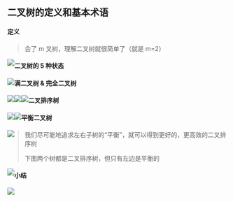 ## 二叉树的定义和基本术语

#### 定义

> 会了 m 叉树，理解二叉树就很简单了（就是 m=2）

<img src='https://gitee.com/pj-l/imgs-1/raw/master/screenShot/image-20211105170604587.png' style='float: left;'></img>

#### 二叉树的 5 种状态

<img src='https://gitee.com/pj-l/imgs-1/raw/master/screenShot/image-20211105170900071.png' style='float: left;'></img>

#### 满二叉树 & 完全二叉树

<img src='https://gitee.com/pj-l/imgs-1/raw/master/screenShot/image-20211105171807388.png' style='float: left;'></img>

<img src='https://gitee.com/pj-l/imgs-1/raw/master/screenShot/image-20211105171941753.png' style='float: left;'></img>

<img src='https://gitee.com/pj-l/imgs-1/raw/master/screenShot/image-20211105172042672.png' style='float: left;'></img>

#### 二叉排序树

<img src='https://gitee.com/pj-l/imgs-1/raw/master/screenShot/image-20211106090454726.png' style='float: left;'></img>

<img src='https://gitee.com/pj-l/imgs-1/raw/master/screenShot/image-20211106090558488.png' style='float: left;'></img>

#### 平衡二叉树

<img src='https://gitee.com/pj-l/imgs-1/raw/master/screenShot/image-20211105172700868.png' style='float: left;'></img>

> 我们尽可能地追求左右子树的“平衡”，就可以得到更好的，更高效的二叉排序树
>
> 下图两个树都是二叉排序树，但只有左边是平衡的

<img src='https://gitee.com/pj-l/imgs-1/raw/master/screenShot/image-20211105172817700.png' style='float: left;'></img>

#### 小结

<img src='https://gitee.com/pj-l/imgs-1/raw/master/screenShot/image-20211105172956909.png' style='float: left;'></img>
